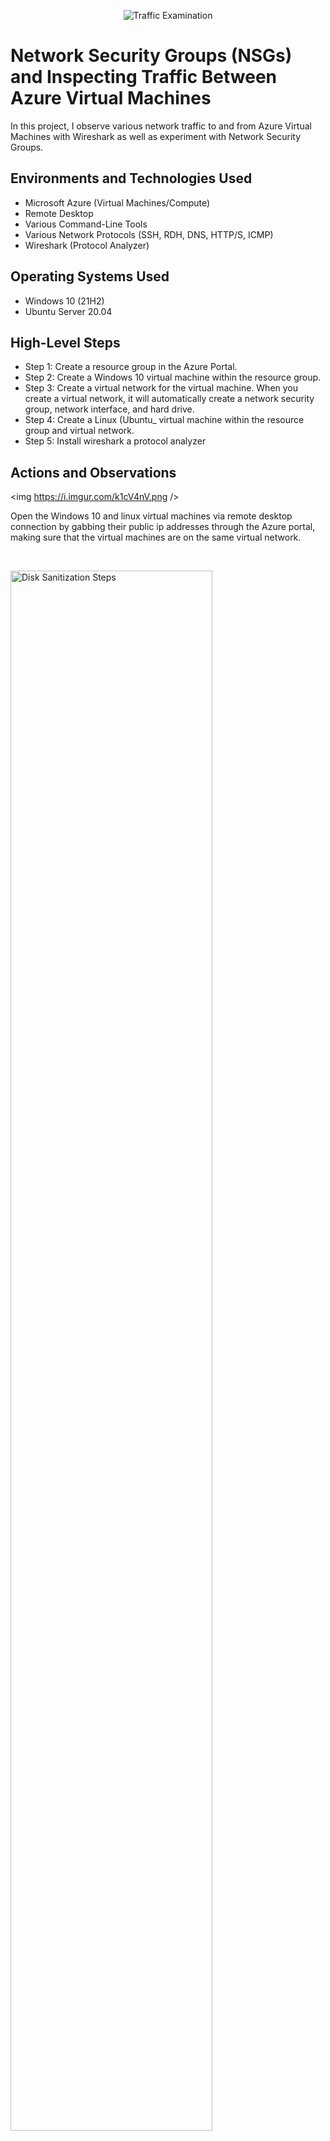 <p align="center">
<img src="https://i.imgur.com/Ua7udoS.png" alt="Traffic Examination"/>
</p>

<h1>Network Security Groups (NSGs) and Inspecting Traffic Between Azure Virtual Machines</h1>
In this project, I observe various network traffic to and from Azure Virtual Machines with Wireshark as well as experiment with Network Security Groups. <br />



<h2>Environments and Technologies Used</h2>

- Microsoft Azure (Virtual Machines/Compute)
- Remote Desktop
- Various Command-Line Tools
- Various Network Protocols (SSH, RDH, DNS, HTTP/S, ICMP)
- Wireshark (Protocol Analyzer)

<h2>Operating Systems Used </h2>

- Windows 10 (21H2)
- Ubuntu Server 20.04

<h2>High-Level Steps</h2>

- Step 1: Create a resource group in the Azure Portal.
- Step 2: Create a Windows 10 virtual machine within the resource group.
- Step 3: Create a virtual network for the virtual machine. When you create a virtual network, it will automatically create a network security group, network interface, and hard drive.
- Step 4: Create a Linux (Ubuntu_ virtual machine within the resource group and virtual network.
- Step 5: Install wireshark a protocol analyzer

<h2>Actions and Observations</h2>


<img https://i.imgur.com/k1cV4nV.png />

<p>
Open the Windows 10 and linux virtual machines via remote desktop connection by gabbing their public ip addresses through the Azure portal, making sure that the virtual machines are on the same virtual network.   
  
</p>
<br />

<p>
<img src="https://i.imgur.com/DJmEXEB.png" height="80%" width="80%" alt="Disk Sanitization Steps"/>
</p>
<p>
Install wireshark https://www.wireshark.org/ in the Windows 10 virtual machine.

</p>
<br />

<p>
<img src="https://i.imgur.com/DJmEXEB.png" height="80%" width="80%" alt="Disk Sanitization Steps"/>
</p>
<p>
Filter traffic by ICMP and attempt to ping the Linux virtual machines' private ip address through powershell. Requests and replies can be seen. 
</p>
<br />
</p>
<img src="https://i.imgur.com/DJmEXEB.png" height="80%" width="80%" alt="Disk Sanitization Steps"/>
</p>
<p>
In order to observe what happens when the inboundings pings are blocked a network security group is enabled to disable inbounding ICMP traffic.  
</p>
</p>
<img src="https://i.imgur.com/DJmEXEB.png" height="80%" width="80%" alt="Disk Sanitization Steps"/>
</p>
<p>
Additionally, Secure Shell (SSH) can be simulated here, allowing a user to connect to the Linux virtual machine through the Windows virtual machine. When filtering for SSH traffic in Wireshark, it won’t show any results. However, by executing the command ssh labuser2@10.0.0.5 in PowerShell and using the user's password to log in, you will be able to see the SSH traffic.

  

</p>
<img src="https://i.imgur.com/DJmEXEB.png" height="80%" width="80%" alt="Disk Sanitization Steps"/>
</p>
<p>
Wireshark is also able to filter DNS traffic and we can observe the traffic by putting in the command "nslookup" find the ip address of human domains such as google.com.
</p>

</p>
<img src="https://i.imgur.com/DJmEXEB.png" height="80%" width="80%" alt="Disk Sanitization Steps"/>
</p>
<p>
Next, it can filter out DHCP in which we can physically observe the discover, acknowledge, offer, request, and release portion of the traffic. 
</p>

</p>
<img src="https://i.imgur.com/DJmEXEB.png" height="80%" width="80%" alt="Disk Sanitization Steps"/>
</p>
<p>
Finally, filter for RDP traffic in Wireshark, which displays the Remote Desktop Protocol traffic. It shows a constant stream due to ongoing changes in the virtual machine, such as screen updates or user inputs like mouse clicks and keyboard actions.

</p>
<br /># azure-network-protocols
